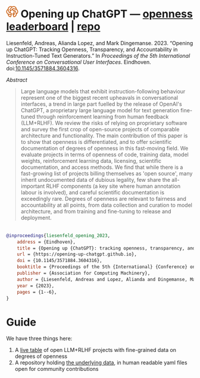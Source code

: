 # [![](/openchatgpt-logo-favicon-red-on-transparent.png)](https:///opening-up-chatgpt.github.io/) Opening up ChatGPT — [openness leaderboard](https://opening-up-chatgpt.github.io/) | [ repo](https://github.com/opening-up-chatgpt/opening-up-chatgpt.github.io)



Liesenfeld, Andreas, Alianda Lopez, and Mark Dingemanse. 2023. “Opening up ChatGPT: Tracking Openness, Transparency, and Accountability in Instruction-Tuned Text Generators.” In _Proceedings of the 5th International Conference on Conversational User Interfaces_. Eindhoven. doi:[10.1145/3571884.3604316](https://doi.org/10.1145/3571884.3604316).

_Abstract_
> Large language models that exhibit instruction-following behaviour represent one of the biggest recent upheavals in conversational interfaces, a trend in large part fuelled by the release of OpenAI's ChatGPT, a proprietary large language model for text generation fine-tuned through reinforcement learning from human feedback (LLM+RLHF). We review the risks of relying on proprietary software and survey the first crop of open-source projects of comparable architecture and functionality. The main contribution of this paper is to show that openness is differentiated, and to offer scientific documentation of degrees of openness in this fast-moving field. We evaluate projects in terms of openness of code, training data, model weights, reinforcement learning data, licensing, scientific documentation, and access methods. We find that while there is a fast-growing list of projects billing themselves as 'open source', many inherit undocumented data of dubious legality, few share the all-important RLHF components (a key site where human annotation labour is involved), and careful scientific documentation is exceedingly rare. Degrees of openness are relevant to fairness and accountability at all points, from data collection and curation to model architecture, and from training and fine-tuning to release and deployment. 

```bibtex

@inproceedings{liesenfeld_opening_2023,
	address = {Eindhoven},
	title = {Opening up {ChatGPT}: tracking openness, transparency, and accountability in instruction-tuned text generators},
	url = {https://opening-up-chatgpt.github.io},
	doi = {10.1145/3571884.3604316},
	booktitle = {Proceedings of the 5th {International} {Conference} on {Conversational} {User} {Interfaces}},
	publisher = {Association for Computing Machinery},
	author = {Liesenfeld, Andreas and Lopez, Alianda and Dingemanse, Mark},
	year = {2023},
	pages = {1--6},
}

```

# Guide
We have three things here:
1. A [live table](https://opening-up-chatgpt.github.io/) of open LLM+RLHF projects with fine-grained data on degrees of openness
2. A repository holding [the underlying data](https://github.com/opening-up-chatgpt/opening-up-chatgpt.github.io/tree/main/projects), in human readable yaml files open for community contributions
